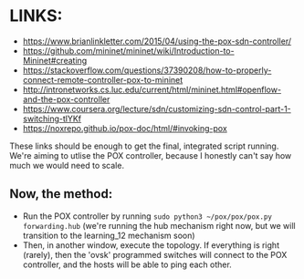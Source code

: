 # LINKS:
- https://www.brianlinkletter.com/2015/04/using-the-pox-sdn-controller/
- https://github.com/mininet/mininet/wiki/Introduction-to-Mininet#creating
- https://stackoverflow.com/questions/37390208/how-to-properly-connect-remote-controller-pox-to-mininet
- http://intronetworks.cs.luc.edu/current/html/mininet.html#openflow-and-the-pox-controller
- https://www.coursera.org/lecture/sdn/customizing-sdn-control-part-1-switching-tlYKf
- https://noxrepo.github.io/pox-doc/html/#invoking-pox

These links should be enough to get the final, integrated script running. We're aiming to utlise the POX controller, because I honestly can't say how much we would need to scale.

## Now, the method:
- Run the POX controller by running `sudo python3 ~/pox/pox/pox.py forwarding.hub` (we're running the hub mechanism right now, but we will transition to the learning_12 mechanism soon)
- Then, in another window, execute the topology. If everything is right (rarely), then the 'ovsk' programmed switches will connect to the POX controller, and the hosts will be able to ping each other.
